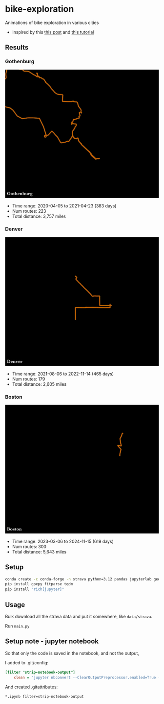 # bike-exploration

Animations of bike exploration in various cities

- Inspired by this [this post](https://www.reddit.com/r/dataisbeautiful/comments/f8nu0c/oc_this_is_how_londons_street_grid_reveals_using/) and [this tutorial](https://medium.com/@tjukanov/animated-routes-with-qgis-9377c1f16021)

## Results

### Gothenburg

![Animation of my bike journeys in Gothenburg, Sweden.](img/gothenburg.gif)

- Time range: 2020-04-05 to 2021-04-23 (383 days)
- Num routes: 223
- Total distance: 3,757 miles

### Denver

![Animation of my bike journeys in Boulder, Colorado.](img/denver.gif)

- Time range: 2021-08-06 to 2022-11-14 (465 days)
- Num routes: 179
- Total distance: 2,605 miles

### Boston

![Animation of bike journeys in Boston, Massachusets.](img/boston.gif)

- Time range: 2023-03-06 to 2024-11-15 (619 days)
- Num routes: 300
- Total distance: 5,643 miles

## Setup

```bash
conda create -c conda-forge -n strava python=3.12 pandas jupyterlab geopandas
pip install gpxpy fitparse tqdm
pip install "rich[jupyter]"
```

## Usage

Bulk download all the strava data and put it somewhere, like `data/strava`.

Run `main.py`

## Setup note - jupyter notebook

So that only the code is saved in the notebook, and not the output,

I added to .git/config:

```ini
[filter "strip-notebook-output"]
    clean = "jupyter nbconvert --ClearOutputPreprocessor.enabled=True --to=notebook --stdin --stdout --log-level=ERROR"
```

And created .gitattributes:

```txt
*.ipynb filter=strip-notebook-output
```
